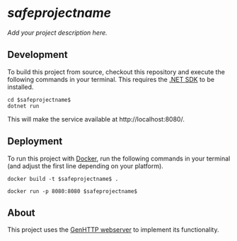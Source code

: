 # $safeprojectname$

*Add your project description here.*

## Development

To build this project from source, checkout this repository and execute
the following commands in your terminal. This requires the
[.NET SDK](https://dotnet.microsoft.com/download) to be installed.

```
cd $safeprojectname$
dotnet run
```

This will make the service available at http://localhost:8080/.

## Deployment

To run this project with [Docker](https://www.docker.com/), run the 
following commands in your terminal (and adjust the first line
depending on your platform).

```
docker build -t $safeprojectname$ .

docker run -p 8080:8080 $safeprojectname$
```

## About

This project uses the [GenHTTP webserver](https://genhttp.org/) to
implement its functionality.
